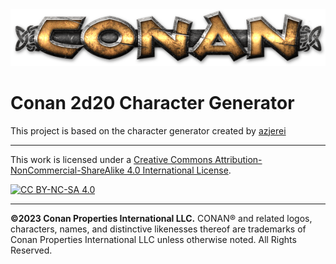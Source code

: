<div align="center">
  <img src="https://raw.githubusercontent.com/conan2d20/character-generator/master/.github/logo.png">
</div>

# Conan 2d20 Character Generator

This project is based on the character generator created by [azjerei](https://github.com/azjerei)

---

This work is licensed under a
[Creative Commons Attribution-NonCommercial-ShareAlike 4.0 International License][cc-by-nc-sa].

[![CC BY-NC-SA 4.0][cc-by-nc-sa-image]][cc-by-nc-sa]

[cc-by-nc-sa]: http://creativecommons.org/licenses/by-nc-sa/4.0/
[cc-by-nc-sa-image]: https://licensebuttons.net/l/by-nc-sa/4.0/88x31.png

---

**©2023 Conan Properties International LLC.** CONAN® and related logos, characters, names, and distinctive likenesses thereof are trademarks of Conan Properties International LLC unless otherwise noted. All Rights Reserved.
